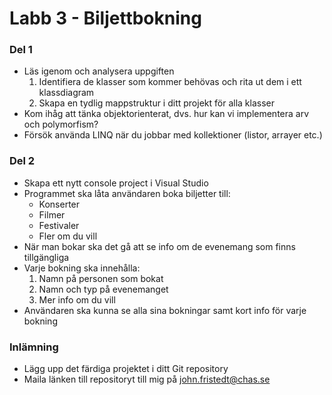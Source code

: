 # Labb 3 - Biljettbokning
### Del 1
* Läs igenom och analysera uppgiften
	1. Identifiera de klasser som kommer behövas och rita ut dem i ett klassdiagram
	2. Skapa en tydlig mappstruktur i ditt projekt för alla klasser
* Kom ihåg att tänka objektorienterat, dvs. hur kan vi implementera arv och polymorfism?
* Försök använda LINQ när du jobbar med kollektioner (listor, arrayer etc.)

### Del 2
* Skapa ett nytt console project i Visual Studio
* Programmet ska låta användaren boka biljetter till:
	* Konserter
	* Filmer
	* Festivaler
	* Fler om du vill
* När man bokar ska det gå att se info om de evenemang som finns tillgängliga
* Varje bokning ska innehålla:
	1. Namn på personen som bokat
	2. Namn och typ på evenemanget
	3. Mer info om du vill
* Användaren ska kunna se alla sina bokningar samt kort info för varje bokning

### Inlämning
* Lägg upp det färdiga projektet i ditt Git repository
* Maila länken till repositoryt till mig på john.fristedt@chas.se
